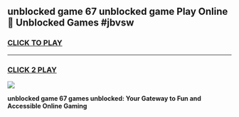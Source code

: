 
## unblocked game 67 unblocked game Play Online 👋 Unblocked Games #jbvsw
<h3>
<a href="https://premium.freeplayer.one?title=unblocked_game_67&ref=21F">CLICK TO PLAY</a></h3>
<hr>

<h3>
<a href="https://premium.freeplayer.one?title=unblocked_game_67&ref=21F">CLICK 2 PLAY</a>
  
</h3>

<a href="https://premium.freeplayer.one?title=unblocked_game_67&ref=21F/"><img src="https://clearcache.store/games.png"></a>


**unblocked game 67 games unblocked: Your Gateway to Fun and Accessible Online Gaming**
